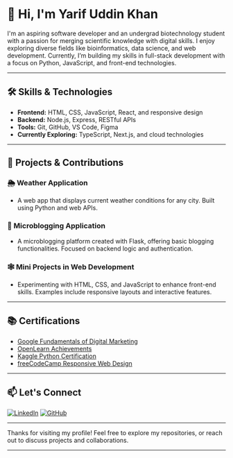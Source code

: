 # 👋 Hi, I'm Yarif Uddin Khan

I'm an aspiring software developer and an undergrad biotechnology student with a passion for merging scientific knowledge with digital skills. I enjoy exploring diverse fields like bioinformatics, data science, and web development. Currently, I’m building my skills in full-stack development with a focus on Python, JavaScript, and front-end technologies.

---

## 🛠 Skills & Technologies
- **Frontend:** HTML, CSS, JavaScript, React, and responsive design
- **Backend:** Node.js, Express, RESTful APIs
- **Tools:** Git, GitHub, VS Code, Figma
- **Currently Exploring:** TypeScript, Next.js, and cloud technologies

---

## 🚀 Projects & Contributions

### 🌦 Weather Application
- A web app that displays current weather conditions for any city. Built using Python and web APIs.

### 📝 Microblogging Application
- A microblogging platform created with Flask, offering basic blogging functionalities. Focused on backend logic and authentication.

### 🕸 Mini Projects in Web Development
- Experimenting with HTML, CSS, and JavaScript to enhance front-end skills. Examples include responsive layouts and interactive features.

---

## 📚 Certifications

- [Google Fundamentals of Digital Marketing](https://learndigital.withgoogle.com/digitalgarage)
- [OpenLearn Achievements](https://www.open.edu/openlearn/profiles/zs234114/achievements)
- [Kaggle Python Certification](https://www.kaggle.com/learn/certification/yarifuddinkhan/python)
- [freeCodeCamp Responsive Web Design](https://www.freecodecamp.org/certification/Yarif_khan/responsive-web-design)

---

## 📫 Let's Connect

[![LinkedIn](https://img.shields.io/badge/LinkedIn-Yarif%20Uddin%20Khan-blue?style=flat-square&logo=linkedin)](https://www.linkedin.com/in/yarif-uddin-khan-968858328/)
[![GitHub](https://img.shields.io/badge/GitHub-Yarif--khan-black?style=flat-square&logo=github)](https://github.com/Yarif-khan)

---

Thanks for visiting my profile! Feel free to explore my repositories, or reach out to discuss projects and collaborations.



<!-- # Hello, I'm Yarif! 👋
Welcome to my GitHub profile! I'm a passionate developer, always excited about learning new technologies and building projects that make an impact.

<!--![](https://user-images.githubusercontent.com/74038190/212748830-4c709398-a386-4761-84d7-9e10b98fbe6e.gif)-->

<!--  ## 🌱 About Me
- 🌐 I’m enthusiastic about web development, exploring both frontend and backend technologies.
- 🎨 I enjoy designing clean and intuitive user interfaces.
- 📚 I'm constantly learning and expanding my skills in JavaScript, Python, and beyond.
- ✍️ I also love sharing my journey, experiences, and learnings with the community through writing and open-source contributions.

## 🛠 Skills & Technologies
- **Frontend:** HTML, CSS, JavaScript, React, and responsive design
- **Backend:** Node.js, Express, RESTful APIs
- **Tools:** Git, GitHub, VS Code, Figma
- **Currently Exploring:** TypeScript, Next.js, and cloud technologies

![Leetcode Stats](https://leetcard.jacoblin.cool/Yarif_Khan)

<!--## 📈 My GitHub Stats
![GitHub Stats](https://github-readme-stats.vercel.app/api?username=yarif-khan&show_icons=true&theme=tokyonight)-->

<!-- ## 📫 Let’s Connect!
- 💼 [LinkedIn](https://linkedin.com/in/yarif-uddin-khan)
<!-- - 🌐 [Personal Website](https://yourwebsite.com) (optional)-->

---

<!--  Feel free to reach out, contribute, or collaborate on projects together. Let’s build something amazing! 🚀


<!--
**Yarif-khan/Yarif-khan** is a ✨ _special_ ✨ repository because its `README.md` (this file) appears on your GitHub profile.

Here are some ideas to get you started:

-🔭 I’m currently working on ...
- 🌱 I’m currently learning ...
- 👯 I’m looking to collaborate on ...
- 🤔 I’m looking for help with ...
- 💬 Ask me about ...
- 📫 How to reach me: ...
- 😄 Pronouns: ...
- ⚡ Fun fact: ...
-->

